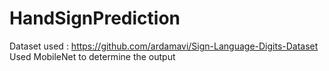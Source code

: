 # HandSignPrediction

Dataset used : https://github.com/ardamavi/Sign-Language-Digits-Dataset
Used MobileNet to determine the output
